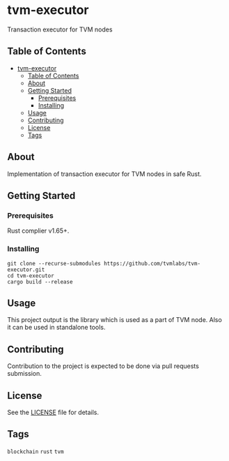 # tvm-executor

Transaction executor for TVM nodes

## Table of Contents

- [tvm-executor](#tvm-executor)
  - [Table of Contents](#table-of-contents)
  - [About](#about)
  - [Getting Started](#getting-started)
    - [Prerequisites](#prerequisites)
    - [Installing](#installing)
  - [Usage](#usage)
  - [Contributing](#contributing)
  - [License](#license)
  - [Tags](#tags)

## About

Implementation of transaction executor for TVM nodes in safe Rust.

## Getting Started

### Prerequisites

Rust complier v1.65+.

### Installing

```
git clone --recurse-submodules https://github.com/tvmlabs/tvm-executor.git
cd tvm-executor
cargo build --release
```

## Usage

This project output is the library which is used as a part of TVM node. Also it can be used in standalone tools.

## Contributing

Contribution to the project is expected to be done via pull requests submission.

## License

See the [LICENSE](LICENSE) file for details.

## Tags

`blockchain` `rust` `tvm`
